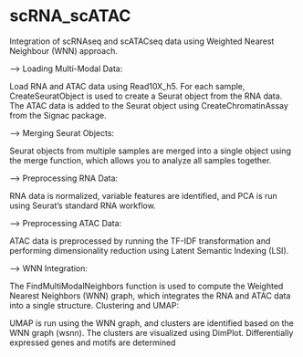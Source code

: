 # scRNA_scATAC
Integration of scRNAseq and scATACseq data using Weighted Nearest Neighbour (WNN) approach.

--> Loading Multi-Modal Data:

Load RNA and ATAC data using Read10X_h5. For each sample, CreateSeuratObject is used to create a Seurat object from the RNA data.
The ATAC data is added to the Seurat object using CreateChromatinAssay from the Signac package.

--> Merging Seurat Objects:

Seurat objects from multiple samples are merged into a single object using the merge function, which allows you to analyze all samples together.

--> Preprocessing RNA Data:

RNA data is normalized, variable features are identified, and PCA is run using Seurat’s standard RNA workflow.

--> Preprocessing ATAC Data:

ATAC data is preprocessed by running the TF-IDF transformation and performing dimensionality reduction using Latent Semantic Indexing (LSI).

--> WNN Integration:

The FindMultiModalNeighbors function is used to compute the Weighted Nearest Neighbors (WNN) graph, which integrates the RNA and ATAC data into a single structure.
Clustering and UMAP:

UMAP is run using the WNN graph, and clusters are identified based on the WNN graph (wsnn). The clusters are visualized using DimPlot. Differentially expressed genes and motifs are determined

